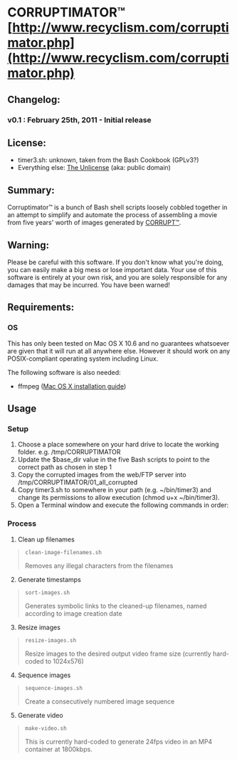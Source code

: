 #  CORRUPTIMATOR&trade; [http://www.recyclism.com/corruptimator.php](http://www.recyclism.com/corruptimator.php)

## Changelog:

### v0.1 : February 25th, 2011 - Initial release

## License:

* timer3.sh: unknown, taken from the Bash Cookbook (GPLv3?)
* Everything else: [The Unlicense](http://unlicense.org) (aka: public domain)

## Summary:

Corruptimator&trade; is a bunch of Bash shell scripts loosely cobbled together in an attempt
to simplify and automate the process of assembling a movie from five years' worth
of images generated by [CORRUPT&trade;](http://corrupt.recyclism.com).

## Warning:

Please be careful with this software. If you don't know what you're doing, you can
easily make a big mess or lose important data. Your use of this software is
entirely at your own risk, and you are solely responsible for any damages that
may be incurred. You have been warned!

## Requirements:

### OS 

This has only been tested on Mac OS X 10.6 and no guarantees whatsoever are given that it will run at all anywhere else. However it should work on any POSIX-compliant operating system including Linux.

The following software is also needed:

* ffmpeg ([Mac OS X installation guide](http://stephenjungels.com/jungels.net/articles/ffmpeg-howto.html))

## Usage 

### Setup
1. Choose a place somewhere on your hard drive to locate the working folder. e.g. /tmp/CORRUPTIMATOR
2. Update the $base_dir value in the five Bash scripts to point to the correct path as chosen in step 1
3. Copy the corrupted images from the web/FTP server into
   /tmp/CORRUPTIMATOR/01_all_corrupted
4. Copy timer3.sh to somewhere in your path (e.g. ~/bin/timer3) and change its permissions to allow execution (chmod u+x ~/bin/timer3). 
5. Open a Terminal window and execute the following commands in order:

### Process 
1. Clean up filenames  
> <pre><code>clean-image-filenames.sh</code></pre>  
> Removes any illegal characters from the filenames  
2. Generate timestamps  
> <pre><code>sort-images.sh</code></pre>  
> Generates symbolic links to the cleaned-up filenames, named according to image creation date  
3. Resize images  
> <pre><code>resize-images.sh</code></pre>  
> Resize images to the desired output video frame size (currently hard-coded to 1024x576)  
4. Sequence images  
> <pre><code>sequence-images.sh</code></pre>  
> Create a consecutively numbered image sequence  
5. Generate video  
> <pre><code>make-video.sh</code></pre>  
> This is currently hard-coded to generate 24fps video in an MP4 container at 1800kbps.  

